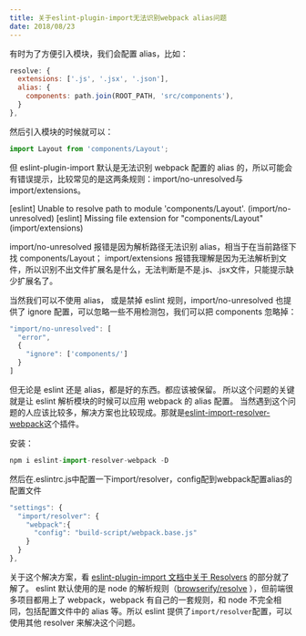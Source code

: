 ```yaml
---
title: 关于eslint-plugin-import无法识别webpack alias问题
date: 2018/08/23
---
```



有时为了方便引入模块，我们会配置 alias，比如：
```js
resolve: {
  extensions: ['.js', '.jsx', '.json'],
  alias: {
    components: path.join(ROOT_PATH, 'src/components'),
  }
},
```
然后引入模块的时候就可以：
```js
import Layout from 'components/Layout';
```

但 eslint-plugin-import 默认是无法识别 webpack 配置的 alias 的，所以可能会有错误提示，比较常见的是这两条规则：import/no-unresolved与import/extensions。

<!-- more -->

[eslint] Unable to resolve path to module 'components/Layout'. (import/no-unresolved)
[eslint] Missing file extension for "components/Layout" (import/extensions)

import/no-unresolved 报错是因为解析路径无法识别 alias，相当于在当前路径下找 components/Layout；
import/extensions 报错我理解是因为无法解析到文件，所以识别不出文件扩展名是什么，无法判断是不是.js、.jsx文件，只能提示缺少扩展名了。

当然我们可以不使用 alias，
或是禁掉 eslint 规则，import/no-unresolved 也提供了 ignore 配置，可以忽略一些不用检测包，我们可以把 components 忽略掉：
```js
"import/no-unresolved": [
  "error",
  {
    "ignore": ['components/']
  }
]
```
但无论是 eslint 还是 alias，都是好的东西。都应该被保留。
所以这个问题的关键就是让 eslint 解析模块的时候可以应用 webpack 的 alias 配置。
当然遇到这个问题的人应该比较多，解决方案也比较现成。那就是[eslint-import-resolver-webpack](https://www.npmjs.com/package/eslint-import-resolver-webpack )这个插件。

安装：
```js
npm i eslint-import-resolver-webpack -D
```

然后在.eslintrc.js中配置一下import/resolver，config配到webpack配置alias的配置文件
```js
"settings": {
  "import/resolver": {
    "webpack":{
      "config": "build-script/webpack.base.js"
    }
  }
},
```

关于这个解决方案，看 [eslint-plugin-import 文档中关于 Resolvers](https://www.npmjs.com/package/eslint-plugin-import#resolvers ) 的部分就了解了。
eslint 默认使用的是 node 的解析规则（[browserify/resolve](https://www.npmjs.com/package/resolve ) ），但前端很多项目都用上了 webpack，webpack 有自己的一套规则，和 node 不完全相同，包括配置文件中的 alias 等。所以 eslint 提供了`import/resolver`配置，可以使用其他 resolver 来解决这个问题。